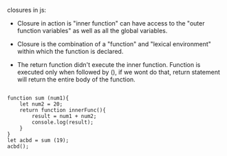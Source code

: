 closures in js:

- Closure in action is "inner function" can have access to the "outer function variables" as well as all the global variables.

- Closure is the combination of a "function" and "lexical environment" within which the function is declared.

- The return function didn't execute the inner function. Function is executed only when followed by (), if we wont do that, return statement will return the entire body of the function.


```

function sum (num1){
    let num2 = 20;
    return function innerFunc(){
        result = num1 + num2;
        console.log(result);
    }
}
let acbd = sum (19);
acbd();

```

